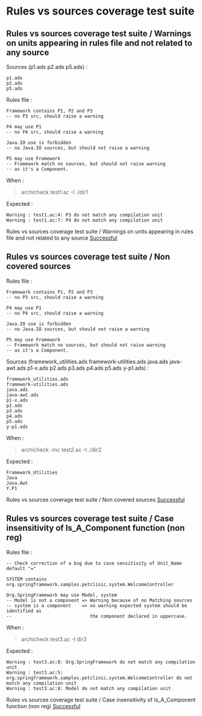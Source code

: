 
# Rules vs sources coverage test suite



##  Rules vs sources coverage test suite / Warnings on units appearing in rules file and not related to any source


  Sources (p1.ads
p2.ads
p5.ads) :  

```  
p1.ads
p2.ads
p5.ads
```  

  Rules file :  

```  
Framework contains P1, P2 and P3
-- no P3 src, should raise a warning

P4 may use P1 
-- no P4 src, should raise a warning

Java.IO use is forbidden
-- no Java.IO sources, but should not raise a warning

P5 may use Framework
-- Framework match no sources, but should not raise warning
-- as it's a Component.

```  

  When :  

  > archicheck test1.ac -I ./dir1  

  Expected :  

```  
Warning : test1.ac:4: P3 do not match any compilation unit
Warning : test1.ac:7: P4 do not match any compilation unit
```  


Rules vs sources coverage test suite / Warnings on units appearing in rules file and not related to any source [Successful](tests_status.md#successful)

##  Rules vs sources coverage test suite / Non covered sources

  Rules file :  

```  
Framework contains P1, P2 and P3
-- no P3 src, should raise a warning

P4 may use P1 
-- no P4 src, should raise a warning

Java.IO use is forbidden
-- no Java.IO sources, but should not raise a warning

P5 may use Framework
-- Framework match no sources, but should not raise warning
-- as it's a Component.

```  

  Sources (framework_utilities.ads
framework-utilities.ads
java.ads
java-awt.ads
p1-x.ads
p2.ads
p3.ads
p4.ads
p5.ads
y-p1.ads) :  

```  
framework_utilities.ads
framework-utilities.ads
java.ads
java-awt.ads
p1-x.ads
p2.ads
p3.ads
p4.ads
p5.ads
y-p1.ads
```  

  When :  

  > archicheck -lnc test2.ac -I ./dir2  

  Expected :  

```  
Framework_Utilities
Java
Java.Awt
Y.P1
```  


Rules vs sources coverage test suite / Non covered sources [Successful](tests_status.md#successful)

##  Rules vs sources coverage test suite / Case insensitivity of Is_A_Component function (non reg)

  Rules file :  

```  
-- Check correction of a bug due to case sensitivity of Unit_Name default "="

SYSTEM contains org.springframework.samples.petclinic.system.WelcomeController

Org.SpringFramework may use Model, system
-- Model is not a component => Warning because of no Matching sources
-- system is a component    => no warning expected system should be identified as
--                             the component declared in uppercase.
```  

  When :  

  > archicheck test3.ac -I dir3  

  Expected :  

```  
Warning : test3.ac:8: Org.SpringFramework do not match any compilation unit
Warning : test3.ac:5: org.springframework.samples.petclinic.system.WelcomeController do not match any compilation unit
Warning : test3.ac:8: Model do not match any compilation unit
```  


Rules vs sources coverage test suite / Case insensitivity of Is_A_Component function (non reg) [Successful](tests_status.md#successful)
